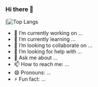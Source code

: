 ### Hi there 👋
[![Top Langs](https://github-readme-stats.vercel.app/api/top-langs/?username=NasrinShakery&layout=donut)

- 🔭 I’m currently working on ...
- 🌱 I’m currently learning ...
- 👯 I’m looking to collaborate on ...
- 🤔 I’m looking for help with ...
- 💬 Ask me about ...
- 📫 How to reach me: ...
- 😄 Pronouns: ...
- ⚡ Fun fact: ...

